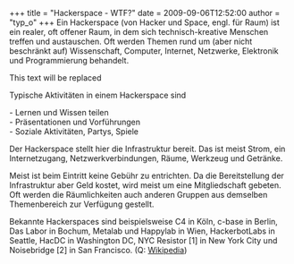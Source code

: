 +++
title = "Hackerspace - WTF?"
date = 2009-09-06T12:52:00
author = "typ_o"
+++
Ein Hackerspace (von Hacker und Space, engl. für Raum) ist ein realer,
oft offener Raum, in dem sich technisch-kreative Menschen treffen und
austauschen. Oft werden Themen rund um (aber nicht beschränkt auf)
Wissenschaft, Computer, Internet, Netzwerke, Elektronik und
Programmierung behandelt.  

  

<div id="mediaspace">

This text will be replaced

</div>

  

  
Typische Aktivitäten in einem Hackerspace sind  
  
\- Lernen und Wissen teilen  
\- Präsentationen und Vorführungen  
\- Soziale Aktivitäten, Partys, Spiele  
  
Der Hackerspace stellt hier die Infrastruktur bereit. Das ist meist
Strom, ein Internetzugang, Netzwerkverbindungen, Räume, Werkzeug und
Getränke.  
  
Meist ist beim Eintritt keine Gebühr zu entrichten. Da die
Bereitstellung der Infrastruktur aber Geld kostet, wird meist um eine
Mitgliedschaft gebeten. Oft werden die Räumlichkeiten auch anderen
Gruppen aus demselben Themenbereich zur Verfügung gestellt.  
  
Bekannte Hackerspaces sind beispielsweise C4 in Köln, c-base in Berlin,
Das Labor in Bochum, Metalab und Happylab in Wien, HackerbotLabs in
Seattle, HacDC in Washington DC, NYC Resistor \[1\] in New York City und
Noisebridge \[2\] in San Francisco. (Q:
[Wikipedia](http://de.wikipedia.org/wiki/Hackerspace))
